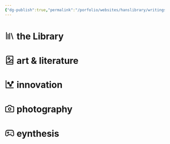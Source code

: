 ```yaml
---
{"dg-publish":true,"permalink":"/porfolio/websites/hanslibrary/writings/"}
---
```


<div class="portals-container"><span></span><div class="portals"><span><h1 data-heading=":LiLibrary: the Library" dir="auto"><span class="cm-iconize-icon" aria-label="LiLibrary" data-icon="LiLibrary" aria-hidden="true" style="display: inline-flex; transform: translateY(13%);"><svg xmlns="http://www.w3.org/2000/svg" width="30.634px" height="30.634px" viewBox="0 0 24 24" fill="none" stroke="currentColor" stroke-width="2" stroke-linecap="round" stroke-linejoin="round" class="lucide-library"><path d="m16 6 4 14"></path><path d="M12 6v14"></path><path d="M8 8v12"></path><path d="M4 4v16"></path></svg></span> the Library</h1></span></div><div class="portals"><span><h1 data-heading=":LiBookImage: art &amp; literature" dir="auto"><span class="cm-iconize-icon" aria-label="LiBookImage" data-icon="LiBookImage" aria-hidden="true" style="display: inline-flex; transform: translateY(13%);"><svg xmlns="http://www.w3.org/2000/svg" width="30.634px" height="30.634px" viewBox="0 0 24 24" fill="none" stroke="currentColor" stroke-width="2" stroke-linecap="round" stroke-linejoin="round" class="lucide-book-image"><path d="m20 13.7-2.1-2.1a2 2 0 0 0-2.8 0L9.7 17"></path><path d="M4 19.5v-15A2.5 2.5 0 0 1 6.5 2H19a1 1 0 0 1 1 1v18a1 1 0 0 1-1 1H6.5a1 1 0 0 1 0-5H20"></path><circle cx="10" cy="8" r="2"></circle></svg></span> art &amp; literature</h1></span></div><div class="portals"><span><h1 data-heading=":TiChartDots: innovation" dir="auto"><span class="cm-iconize-icon" aria-label="TiChartDots" data-icon="TiChartDots" aria-hidden="true" style="display: inline-flex; transform: translateY(13%);"><svg xmlns="http://www.w3.org/2000/svg" width="30.634px" height="30.634px" viewBox="0 0 24 24" fill="currentColor" class="icon icon-tabler icons-tabler-filled icon-tabler-chart-dots"><path stroke="none" d="M0 0h24v24H0z" fill="none"></path><path d="M3 2a1 1 0 0 1 1 1v17h17a1 1 0 0 1 .993 .883l.007 .117a1 1 0 0 1 -1 1h-18a1 1 0 0 1 -1 -1v-18a1 1 0 0 1 1 -1z"></path><path d="M19 4a3 3 0 1 1 -.651 5.93l-2.002 3.202a3 3 0 1 1 -4.927 .337l-1.378 -1.655a3 3 0 1 1 1.538 -1.282l1.378 1.654a2.994 2.994 0 0 1 1.693 -.115l2.002 -3.203a3 3 0 0 1 2.347 -4.868z"></path></svg></span> innovation</h1></span></div><div class="portals"><span><h1 data-heading=":LiCamera: photography" dir="auto"><span class="cm-iconize-icon" aria-label="LiCamera" data-icon="LiCamera" aria-hidden="true" style="display: inline-flex; transform: translateY(13%);"><svg xmlns="http://www.w3.org/2000/svg" width="30.634px" height="30.634px" viewBox="0 0 24 24" fill="none" stroke="currentColor" stroke-width="2" stroke-linecap="round" stroke-linejoin="round" class="lucide-camera"><path d="M14.5 4h-5L7 7H4a2 2 0 0 0-2 2v9a2 2 0 0 0 2 2h16a2 2 0 0 0 2-2V9a2 2 0 0 0-2-2h-3l-2.5-3z"></path><circle cx="12" cy="13" r="3"></circle></svg></span> photography</h1></span></div><div class="portals"><span><h1 data-heading=":LiGamepad2: eynthesis" dir="auto"><span class="cm-iconize-icon" aria-label="LiGamepad2" data-icon="LiGamepad2" aria-hidden="true" style="display: inline-flex; transform: translateY(13%);"><svg xmlns="http://www.w3.org/2000/svg" width="30.634px" height="30.634px" viewBox="0 0 24 24" fill="none" stroke="currentColor" stroke-width="2" stroke-linecap="round" stroke-linejoin="round" class="lucide-gamepad-2"><line x1="6" y1="11" x2="10" y2="11"></line><line x1="8" y1="9" x2="8" y2="13"></line><line x1="15" y1="12" x2="15.01" y2="12"></line><line x1="18" y1="10" x2="18.01" y2="10"></line><path d="M17.32 5H6.68a4 4 0 0 0-3.978 3.59c-.006.052-.01.101-.017.152C2.604 9.416 2 14.456 2 16a3 3 0 0 0 3 3c1 0 1.5-.5 2-1l1.414-1.414A2 2 0 0 1 9.828 16h4.344a2 2 0 0 1 1.414.586L17 18c.5.5 1 1 2 1a3 3 0 0 0 3-3c0-1.545-.604-6.584-.685-7.258-.007-.05-.011-.1-.017-.151A4 4 0 0 0 17.32 5z"></path></svg></span> eynthesis</h1></span></div></div>

